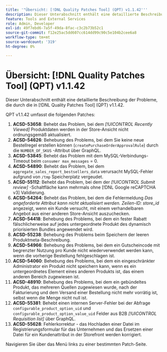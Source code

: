 ```yaml
---
title: '"Übersicht: [!DNL Quality Patches Tool] (QPT) v1.1.42'''
description: Dieser Unterabschnitt enthält eine detaillierte Beschreibung der Probleme, die durch die in [!DNL Quality Patches Tool] (QPT) v1.1.42.
feature: Tools and External Services
role: Admin, Developer
exl-id: 49f7ebd6-7a5f-49da-8fac-c3c2b73b52c1
source-git-commit: f12e25ac5dd607cc614dd99c90c5e104b2cee6a8
workflow-type: tm+mt
source-wordcount: '319'
ht-degree: 0%

---
```


# Übersicht: [!DNL Quality Patches Tool] (QPT) v1.1.42

Dieser Unterabschnitt enthält eine detaillierte Beschreibung der Probleme, die durch die in [!DNL Quality Patches Tool] (QPT) v1.1.42.

QPT v1.1.42 umfasst die folgenden Patches:

1. **ACSD-53658**: Behebt das Problem, bei dem *[!UICONTROL Recently Viewed]* Produktdaten werden in der Store-Ansicht nicht ordnungsgemäß aktualisiert.
1. **ACSD-54626**: Behebung des Problems, bei dem Sie keine neue Bestellregel erstellen können (`createPurchaseOrderApprovalRule`) durch die `NUMBER_OF_SKUS` -Attribut über GraphQL.
1. **ACSD-53845**: Behebt das Problem mit dem MySQL-Verbindungs-Timeout beim `consumer max_messages` = 0.
1. **ACSD-54890**: Behebt das Problem, bei dem `aggregate_sales_report_bestsellers_data` verursacht MySQL-Fehler aufgrund von `/tmp` Speicherplatz vergeudet.
1. **ACSD-55112**: Behebt das Problem, bei dem der *[!UICONTROL Submit review]* -Schaltfläche kann mehrmals ohne [!DNL Google reCAPTCHA v3] Validierung.
1. **ACSD-54264**: Behebt das Problem, bei dem die Fehlermeldung *Das angeforderte Attribut kann nicht aktualisiert werden. Zeilen-ID: store_id* angezeigt, wenn ein Kunde versucht, mit einem verhandelbaren Angebot aus einer anderen Store-Ansicht auszuchecken.
1. **ACSD-54418**: Behebung des Problems, bei dem ein fester Rabatt fälschlicherweise auf jedes untergeordnete Produkt des dynamisch priorisierten Bundles angewendet wird.
1. **ACSD-55238**: Behebung des Problems beim Speichern der leeren Produktmeta-Beschreibung.
1. **ACSD-54966**: Behebung des Problems, bei dem ein Gutscheincode mit begrenzter Nutzung pro Kunde nicht wiederverwendet werden kann, wenn die vorherige Bestellung fehlgeschlagen ist.
1. **ACSD-54060**: Behebung des Problems, bei dem ein eingeschränkter Administrator ein Produkt nicht speichern kann, wenn es ein untergeordnetes Element eines anderen Produkts ist, das einem anderen Bereich zugewiesen ist.
1. **ACSD-48910**: Behebung des Problems, bei dem ein gebündeltes Produkt, das mehreren Quellen zugewiesen wurde, nach der Fakturierung und dem Versand einer Bestellung nicht mehr vorrätig ist, selbst wenn die Menge nicht null ist.
1. **ACSD-55381**: Behebt einen internen Server-Fehler bei der Abfrage `configurable_product_option_uid` und `configurable_product_option_value_uid` Felder aus B2B *[!UICONTROL Requisition list]* über GraphQL.
1. **ACSD-55628**: Fehlerkorrektur - das Hochladen einer Datei im Registrierungsformular für das Unternehmen und das Ersetzen einer Datei für ein Kundenattribut in der Storefront werden korrigiert.

Navigieren Sie über das Menü links zu einer bestimmten Patch-Seite.
